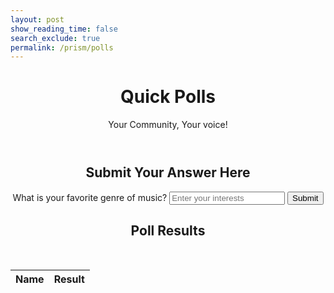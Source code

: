 ```yaml
---
layout: post
show_reading_time: false
search_exclude: true
permalink: /prism/polls
---
```


<script type="module">
    import { pythonURI, fetchOptions } from "{{site.baseurl}}/assets/js/api/config.js";

    async function checkAuthorization() {
        try {
            const response = await fetch(`${pythonURI}/api/id`, fetchOptions);

            if (response.status === 401) {
                window.location.href = "{{site.baseurl}}/login";
            } else if (response.ok) {
                const contentElements = document.querySelectorAll('.content');
                contentElements.forEach(element => {
                    element.style.display = "block";
                });
            }
        } catch (error) {
            console.error("Authorization check failed:", error);
            window.location.href = "{{site.baseurl}}/login";
        }
    }

    checkAuthorization();
</script>

<header class="heading">
    <h1>Quick Polls</h1>
    <p>Your Community, Your voice!</p>
</header>


<!-- Original poll form (Form 1) -->
<center>
    <div class="form-container submit-answer-container" id="pollForm1">
        <h2 style="text-align: center;">Submit Your Answer Here</h2>
        <form onsubmit="submitPoll('pollForm1'); return false;">
            <label for="addPollInterests1">What is your favorite genre of music?</label>
            <input type="text" id="addPollInterests1" name="interests" placeholder="Enter your interests" required>
            <button type="submit">Submit</button>
        </form>
    </div>
</center>

<!-- Poll Form 2 -->
<center>
    <div class="form-container submit-answer-container" id="pollForm2" style="display:none;">
        <h2 style="text-align: center;">Poll Question 2</h2>
        <form onsubmit="submitPoll('pollForm2'); return false;">
            <label for="addPollInterests2">What is your favorite movie genre?</label>
            <input type="text" id="addPollInterests2" name="interests" placeholder="Enter your interests" required>
            <button type="submit">Submit</button>
        </form>
    </div>
</center>

<!-- Poll Form 3 -->
<center>
    <div class="form-container submit-answer-container" id="pollForm3" style="display:none;">
        <h2 style="text-align: center;">Poll Question 3</h2>
        <form onsubmit="submitPoll('pollForm3'); return false;">
            <label for="addPollInterests3">What is your favorite book genre?</label>
            <input type="text" id="addPollInterests3" name="interests" placeholder="Enter your interests" required>
            <button type="submit">Submit</button>
        </form>
    </div>
</center>

<!-- Poll Form 4 -->
<center>
    <div class="form-container submit-answer-container" id="pollForm4" style="display:none;">
        <h2 style="text-align: center;">Poll Question 4</h2>
        <form onsubmit="submitPoll('pollForm4'); return false;">
            <label for="addPollInterests4">What is your favorite travel destination?</label>
            <input type="text" id="addPollInterests4" name="interests" placeholder="Enter your interests" required>
            <button type="submit">Submit</button>
        </form>
    </div>
</center>

<script type="module">
    import { pythonURI, fetchOptions } from "{{site.baseurl}}/assets/js/api/config.js";

    window.addPoll = async function addPoll() {

        var user = await fetch(`${pythonURI}/api/user`, fetchOptions);

        const userData = await user.json();
        console.log("User data", userData);

        const username = userData.name;
        // console.log(username)
        const name = `${username}`;
        const interests = document.getElementById('addPollInterests').value;
        const payload = { name, interests };

        try {
            const response = await fetch(`${pythonURI}/api/poll`, {
                ...fetchOptions,
                method: 'POST',
                headers: { 'Content-Type': 'application/json' },
                body: JSON.stringify(payload)
            });
            if (!response.ok) {
                throw new Error('Network response was not ok ' + response.statusText);
            }
            const data = await response.json();
            console.log('Poll created:', data);
            location.reload();
        } catch (error) {
            console.error('Error creating poll:', error);
        }
    }
</script>


<script type="module">
    import { pythonURI, fetchOptions } from "{{site.baseurl}}/assets/js/api/config.js";

    // 1) Inline delete function for a given poll ID
    window.deletePollById = async function(id) {
        const payload = { id };
        try {
            const response = await fetch(`${pythonURI}/api/poll`, {
                ...fetchOptions,
                method: 'DELETE',
                headers: { 'Content-Type': 'application/json' },
                body: JSON.stringify(payload)
            });
            if (!response.ok) {
                throw new Error('Network response was not ok ' + response.statusText);
            }
            const data = await response.json();
            console.log(data);
            location.reload();
        } catch (error) {
            console.error('Error deleting poll:', error);
        }
    }

    // 2) For the separate form
    window.deletePollForm = function() {
        const id = document.getElementById('deletePollId').value;
        window.deletePollById(id);
    }

    // 3) Inline update function for a given poll ID
    window.updatePollById = async function(id, newName, newInterests) {
        const payload = { id, name: newName, interests: newInterests };
        try {
            const response = await fetch(`${pythonURI}/api/poll`, {
                ...fetchOptions,
                method: 'PUT',
                headers: { 'Content-Type': 'application/json' },
                body: JSON.stringify(payload)
            });
            if (!response.ok) {
                throw new Error('Network response was not ok ' + response.statusText);
            }
            const data = await response.json();
            console.log('Poll updated:', data);
            location.reload();
        } catch (error) {
            console.error('Error updating poll:', error);
        }
    }
</script>

<center>
    <h2>Poll Results</h2>
</center>
<br>

<center>
    <!-- Table with inline editing and inline delete -->
    <table class="submit-answer-container">
        <thead>
            <tr>
                <th>Name</th>
                <th>Result</th>
            </tr>
        </thead>
        <tbody id="poll-data">
            <!-- Rows dynamically added here -->
        </tbody>
    </table>
</center>

<div id="dataOutput"></div>

<script type="module">
    import { pythonURI, fetchOptions } from "{{site.baseurl}}/assets/js/api/config.js";

    // Fetch current user info
    const userResponse = await fetch(`${pythonURI}/api/user`, fetchOptions);
    if (!userResponse.ok) {
        throw new Error('Failed to fetch user info: ' + userResponse.statusText);
    }
    const userData = await userResponse.json();
    const currentUserName = userData.name;  // Used for comparison

    // Fetch poll data and group by name
    try {
        const response = await fetch(`${pythonURI}/api/poll`, fetchOptions);
        if (!response.ok) {
            throw new Error('Network response was not ok ' + response.statusText);
        }
        const data = await response.json();
        console.log('Fetched polls:', data);

        // Group polls by author name
        const groupedPolls = {};
        data.forEach(item => {
            if (!groupedPolls[item.name]) {
                groupedPolls[item.name] = [];
            }
            groupedPolls[item.name].push(item);
        });

        const pollData = document.getElementById('poll-data');
        pollData.innerHTML = '';

        // For each group, create one table row
        Object.entries(groupedPolls).forEach(([name, polls]) => {
            const row = document.createElement('tr');

            // Name cell (author)
            const nameCell = document.createElement('td');
            nameCell.textContent = name;
            row.appendChild(nameCell);

            // Combined poll results cell
            const resultsCell = document.createElement('td');
            polls.forEach(pollItem => {
                const pollContainer = document.createElement('div');
                pollContainer.style.marginBottom = '10px';

                // Split the poll result into prefix (question) and suffix (answer)
                const fullInterests = pollItem.interests || '';
                const colonIndex = fullInterests.indexOf(':');
                let prefix = fullInterests;
                let suffix = '';
                if (colonIndex !== -1) {
                    prefix = fullInterests.slice(0, colonIndex);
                    suffix = fullInterests.slice(colonIndex + 1).trim();
                }

                // Create a separate element to display the question prefix
                const questionPrompt = document.createElement('label');
                questionPrompt.style.fontWeight = 'bold';
                questionPrompt.textContent = prefix;
                pollContainer.appendChild(questionPrompt);

                // Optionally add a line break:
                pollContainer.appendChild(document.createElement('br'));

                // Create an input field for the user’s answer only
                const interestsInput = document.createElement('input');
                interestsInput.type = 'text';
                interestsInput.value = suffix;
                if (name !== currentUserName) {
                    interestsInput.disabled = true;
                }
                pollContainer.appendChild(interestsInput);

                // If the current user owns the poll item, enable update/delete
                if (name === currentUserName) {
                    const updateButton = document.createElement('button');
                    updateButton.textContent = 'Update';
                    updateButton.style.backgroundColor = 'green';
                    updateButton.style.color = 'white';
                    updateButton.style.border = 'none';
                    updateButton.style.padding = '4px 8px';
                    updateButton.style.marginLeft = '5px';
                    updateButton.style.cursor = 'pointer';
                    updateButton.onclick = () => {
                        // Only the suffix can be changed
                        const updatedSuffix = interestsInput.value.trim();
                        const updatedInterests = prefix + ':' + ' ' + updatedSuffix;
                        window.updatePollById(pollItem.id, name, updatedInterests);
                    };
                    pollContainer.appendChild(updateButton);

                    // Delete button
                    const deleteButton = document.createElement('button');
                    deleteButton.textContent = 'Delete';
                    deleteButton.style.backgroundColor = 'red';
                    deleteButton.style.color = 'white';
                    deleteButton.style.border = 'none';
                    deleteButton.style.padding = '4px 8px';
                    deleteButton.style.marginLeft = '5px';
                    deleteButton.style.cursor = 'pointer';
                    deleteButton.onclick = function() {
                        window.deletePollById(pollItem.id);
                    };
                    pollContainer.appendChild(deleteButton);
                }
                resultsCell.appendChild(pollContainer);
            });
            row.appendChild(resultsCell);
            pollData.appendChild(row);
        });
    } catch (error) {
        console.error('There has been a problem with your fetch operation:', error);
    }
</script>

<script type="module">
    import { pythonURI, fetchOptions } from "{{site.baseurl}}/assets/js/api/config.js";

    // Array of form IDs in the desired cycling order
    const formIds = ['pollForm1', 'pollForm2', 'pollForm3', 'pollForm4'];

    // On page load, check if a form index was saved previously
    const savedFormIndex = localStorage.getItem('currentFormIndex');
    if (savedFormIndex !== null) {
        const parsedIndex = parseInt(savedFormIndex);
        // Hide all forms at first
        formIds.forEach(id => document.getElementById(id).style.display = 'none');
        // Show the saved form if valid
        if (!isNaN(parsedIndex) && formIds[parsedIndex]) {
            document.getElementById(formIds[parsedIndex]).style.display = 'block';
        } else {
            // Default to first form if index is invalid
            document.getElementById(formIds[0]).style.display = 'block';
        }
    }

    // Submits the poll answer from the given form ID and cycles to the next form
    window.submitPoll = async function(formId) {
        const formDiv = document.getElementById(formId);
        const labelElement = formDiv.querySelector('label');
        const originalQuestion = labelElement ? labelElement.innerText : '';
        const input = formDiv.querySelector('input[name="interests"]');
        const userInput = input.value;

        // Transform the question as requested
        function transformQuestion(q) {
            // Example transformation removing "What is your" and "?"
            let result = q.replace(/What is your favorite\s*/i, "Favorite ").replace(/\?$/, "");
            return result.trim();
        }

        const finalQuestion = transformQuestion(originalQuestion);
        const finalInterests = `${finalQuestion}: ${userInput}`;

        const userResponse = await fetch(`${pythonURI}/api/user`, fetchOptions);
        if (!userResponse.ok) {
            throw new Error('Failed to fetch user info: ' + userResponse.statusText);
        }
        const userData = await userResponse.json();
        const username = userData.name;
        const payload = { name: username, question: finalQuestion, interests: finalInterests };

        try {
            const response = await fetch(`${pythonURI}/api/poll`, {
                ...fetchOptions,
                method: 'POST',
                headers: { 'Content-Type': 'application/json' },
                body: JSON.stringify(payload)
            });
            if (!response.ok) {
                throw new Error('Network response was not ok ' + response.statusText);
            }

            const currentIndex = formIds.indexOf(formId);
            const nextIndex = (currentIndex < formIds.length - 1) ? currentIndex + 1 : 0;
            localStorage.setItem('currentFormIndex', nextIndex);
            location.reload();
        } catch (error) {
            console.error('Error creating poll:', error);
        }
    }
</script>